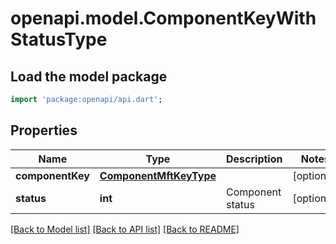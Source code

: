 # openapi.model.ComponentKeyWithStatusType

## Load the model package
```dart
import 'package:openapi/api.dart';
```

## Properties
Name | Type | Description | Notes
------------ | ------------- | ------------- | -------------
**componentKey** | [**ComponentMftKeyType**](ComponentMftKeyType.md) |  | [optional] 
**status** | **int** | Component status | [optional] 

[[Back to Model list]](../README.md#documentation-for-models) [[Back to API list]](../README.md#documentation-for-api-endpoints) [[Back to README]](../README.md)



